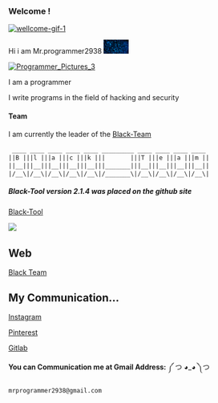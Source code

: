 ### Welcome !
[![wellcome-gif-1](https://user-images.githubusercontent.com/78996423/115946188-cf20fe00-a4d4-11eb-811a-4b9d8f91fa34.gif)](https://github.com/mrprogrammer2938)

Hi i am Mr.programmer2938 <img src="https://github.com/mrprogrammer2938/mrprogrammer2938/blob/master/hack_gif.gif" width="50">

[![Programmer_Pictures_3](https://user-images.githubusercontent.com/78996423/123982498-55c3f100-d9d8-11eb-964a-66a518614f20.png)](https://github.com/mrprogrammer2938)


I am a programmer 

I write programs in the field of hacking and security

#### Team
I am currently the leader of the [Black-Team](https://60f398cc3c89a.mywebzi.ir)

```
 ____ ____ ____ ____ ____ _________ ____ ____ ____ ____ 
||B |||l |||a |||c |||k |||       |||T |||e |||a |||m ||
||__|||__|||__|||__|||__|||_______|||__|||__|||__|||__||
|/__\|/__\|/__\|/__\|/__\|/_______\|/__\|/__\|/__\|/__\|
```

##### Black-Tool version 2.1.4 was placed on the github site
[Black-Tool](https://github.com/Black-Tool/Black-Tool)


<img src="https://github-readme-stats.vercel.app/api?username=mrprogrammer2938&&show_icons=true&theme=dracula&line_height=27&v=5" />


## Web

[Black Team](https://60d8dc3633fbe.mywebzi.ir)


## My Communication...
[Instagram](https://instagram.com/programmer2938)

[Pinterest](https://www.pinterest.com/mrprogrammer2938)

[Gitlab](https://gitlab.com/mrprogrammer2939)
<br>

**You can Communication me at Gmail Address:** ༼ つ ◕_◕ ༽つ 
```
mrprogrammer2938@gmail.com
```
